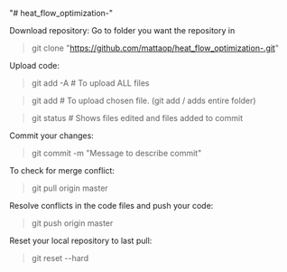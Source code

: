 "# heat_flow_optimization-" 

Download repository:
Go to folder you want the repository in
> git clone "https://github.com/mattaop/heat_flow_optimization-.git"

Upload code:
> git add -A # To upload ALL files

> git add <fileName> # To upload chosen file. (git add <folderName>/ adds entire folder)

> git status # Shows files edited and files added to commit

Commit your changes:
> git commit -m "Message to describe commit"

To check for merge conflict:
> git pull origin master 

Resolve conflicts in the code files and push your code:
> git push origin master

Reset your local repository to last pull:
> git reset --hard
